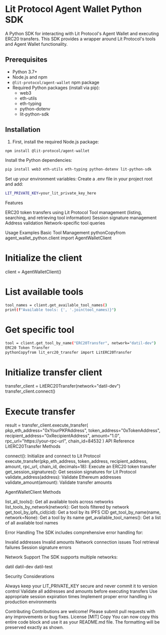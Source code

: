 # Lit Protocol Agent Wallet Python SDK

A Python SDK for interacting with Lit Protocol's Agent Wallet and executing ERC20 transfers. This SDK provides a wrapper around Lit Protocol's tools and Agent Wallet functionality.

## Prerequisites

- Python 3.7+
- Node.js and npm
- `@lit-protocol/agent-wallet` npm package
- Required Python packages (install via pip):
  - web3
  - eth-utils
  - eth-typing
  - python-dotenv
  - lit-python-sdk

## Installation

1. First, install the required Node.js package:
```bash
npm install @lit-protocol/agent-wallet
```
Install the Python dependencies:

```bash
pip install web3 eth-utils eth-typing python-dotenv lit-python-sdk
```
Set up your environment variables:
Create a .env file in your project root and add:

```bash
LIT_PRIVATE_KEY=your_lit_private_key_here
```
Features

ERC20 token transfers using Lit Protocol
Tool management (listing, searching, and retrieving tool information)
Session signature management
Address validation
Network-specific tool queries

Usage Examples
Basic Tool Management
pythonCopyfrom agent_wallet_python.client import AgentWalletClient

# Initialize the client
client = AgentWalletClient()

# List available tools
```bash
tool_names = client.get_available_tool_names()
print(f"Available tools: {', '.join(tool_names)}")
```
# Get specific tool
```bash
tool = client.get_tool_by_name("ERC20Transfer", network="datil-dev")
ERC20 Token Transfer
pythonCopyfrom lit_erc20_transfer import LitERC20Transfer
```
# Initialize transfer client
transfer_client = LitERC20Transfer(network="datil-dev")
transfer_client.connect()

# Execute transfer
result = transfer_client.execute_transfer(
    pkp_eth_address="0xYourPKPAddress",
    token_address="0xTokenAddress",
    recipient_address="0xRecipientAddress",
    amount="1.0",
    rpc_url="https://your-rpc-url",
    chain_id=84532
)
API Reference
LitERC20Transfer
Methods

connect(): Initialize and connect to Lit Protocol
execute_transfer(pkp_eth_address, token_address, recipient_address, amount, rpc_url, chain_id, decimals=18): Execute an ERC20 token transfer
get_session_signatures(): Get session signatures for Lit Protocol
validate_address(address): Validate Ethereum addresses
validate_amount(amount): Validate transfer amounts

AgentWalletClient
Methods

list_all_tools(): Get all available tools across networks
list_tools_by_network(network): Get tools filtered by network
get_tool_by_ipfs_cid(cid): Get a tool by its IPFS CID
get_tool_by_name(name, network=None): Get a tool by its name
get_available_tool_names(): Get a list of all available tool names

Error Handling
The SDK includes comprehensive error handling for:

Invalid addresses
Invalid amounts
Network connection issues
Tool retrieval failures
Session signature errors

Network Support
The SDK supports multiple networks:

datil
datil-dev
datil-test

Security Considerations

Always keep your LIT_PRIVATE_KEY secure and never commit it to version control
Validate all addresses and amounts before executing transfers
Use appropriate session expiration times
Implement proper error handling in production environments

Contributing
Contributions are welcome! Please submit pull requests with any improvements or bug fixes.
License
[MIT]
Copy
You can now copy this entire code block and use it as your README.md file. The formatting will be preserved exactly as shown.
